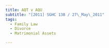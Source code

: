 ```yaml
---
title: AQT v AQU 
subtitle: "[2011] SGHC 138 / 27\_May\_2011"
tags:
  - Family Law
  - Divorce
  - Matrimonial Assets

---
```


